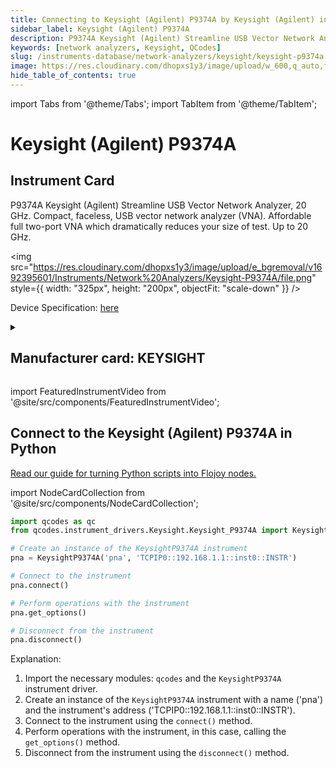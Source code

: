 ```yaml
---
title: Connecting to Keysight (Agilent) P9374A by Keysight (Agilent) in Python
sidebar_label: Keysight (Agilent) P9374A
description: P9374A Keysight (Agilent) Streamline USB Vector Network Analyzer, 20 GHz. Compact, faceless, USB vector network analyzer (VNA). Affordable full two-port VNA which dramatically reduces your size of test. Up to 20 GHz.
keywords: [network analyzers, Keysight, QCodes]
slug: /instruments-database/network-analyzers/keysight/keysight-p9374a
image: https://res.cloudinary.com/dhopxs1y3/image/upload/w_600,q_auto,f_auto/e_bgremoval/v1692395601/Instruments/Network%20Analyzers/Keysight-P9374A/file.jpg
hide_table_of_contents: true
---
```


import Tabs from '@theme/Tabs';
import TabItem from '@theme/TabItem';

# Keysight (Agilent) P9374A

## Instrument Card

<div className="flex">

<div>

P9374A Keysight (Agilent) Streamline USB Vector Network Analyzer, 20 GHz. Compact, faceless, USB vector network analyzer (VNA). Affordable full two-port VNA which dramatically reduces your size of test. Up to 20 GHz.

</div>

<img src="https://res.cloudinary.com/dhopxs1y3/image/upload/e_bgremoval/v1692395601/Instruments/Network%20Analyzers/Keysight-P9374A/file.png" style={{ width: "325px", height: "200px", objectFit: "scale-down" }} />

</div>

<div className="flex text-center">

<p>Device Specification: <a target="\_blank" href="https://www.keysight.com/us/en/assets/7018-06033/data-sheets/5992-2765.pdf">here</a></p>

</div>

<details style={{ marginTop: "15px"}}>
<summary><h2>Manufacturer card: KEYSIGHT</h2></summary>

<img src="https://res.cloudinary.com/dhopxs1y3/image/upload/v1692125973/Instruments/Vendor%20Logos/Keysight.png" style={{ width: "100%", height: "170px",objectFit: "scale-down" }} />

Keysight (Agilent) Technologies, or Keysight, is an American company that manufactures electronics test and measurement equipment and software.

<ul>
  <li>Headquarters: USA</li>
  <li>Yearly Revenue (millions, USD): 5420.0</li>
  <li>Vendor Website: <a href="https://www.keysight.com/us/en/home.html">here</a></li>
</ul>
</details>

import FeaturedInstrumentVideo from '@site/src/components/FeaturedInstrumentVideo';

<FeaturedInstrumentVideo category='NETWORK_ANALYZERS' manufacturer='KEYSIGHT'></FeaturedInstrumentVideo>


## Connect to the Keysight (Agilent) P9374A in Python

[Read our guide for turning Python scripts into Flojoy nodes.](https://docs.flojoy.ai/custom-nodes/creating-custom-node/)

import NodeCardCollection from '@site/src/components/NodeCardCollection';

<Tabs>

<TabItem value="Flojoy" label="Flojoy" className="flojoy-instrument-tabs">

<NodeCardCollection category='NETWORK_ANALYZERS' manufacturer='KEYSIGHT'></NodeCardCollection>

</TabItem>
<TabItem value="QCodes" label="QCodes">

```python
import qcodes as qc
from qcodes.instrument_drivers.Keysight.Keysight_P9374A import KeysightP9374A

# Create an instance of the KeysightP9374A instrument
pna = KeysightP9374A('pna', 'TCPIP0::192.168.1.1::inst0::INSTR')

# Connect to the instrument
pna.connect()

# Perform operations with the instrument
pna.get_options()

# Disconnect from the instrument
pna.disconnect()
```

Explanation:
1. Import the necessary modules: `qcodes` and the `KeysightP9374A` instrument driver.
2. Create an instance of the `KeysightP9374A` instrument with a name ('pna') and the instrument's address ('TCPIP0::192.168.1.1::inst0::INSTR').
3. Connect to the instrument using the `connect()` method.
4. Perform operations with the instrument, in this case, calling the `get_options()` method.
5. Disconnect from the instrument using the `disconnect()` method.

</TabItem>
</Tabs>